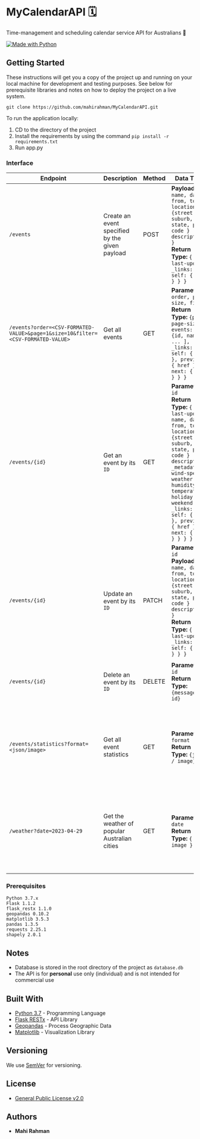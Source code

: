 # MyCalendarAPI 🗓️

Time-management and scheduling calendar service API for Australians 📆

[![Made with Python](http://ForTheBadge.com/images/badges/made-with-python.svg)](https://www.python.org/)

## Getting Started

These instructions will get you a copy of the project up and running on your local machine for development and testing purposes. See below for prerequisite libraries and notes on how to deploy the project on a live system.

`git clone https://github.com/mahirahman/MyCalendarAPI.git`

To run the application locally:

1. CD to the directory of the project
2. Install the requirements by using the command `pip install -r requirements.txt`
3. Run app.py

### Interface

Endpoint | Description | Method | Data Type | Response
--- | --- | --- | --- | ---
`/events` | Create an event specified by the given payload | POST | **Payload:** `{ name, date, from, to, location: {street, suburb, state, post-code } description }` <br/> **Return Type:** `{ id, last-update, _links: { self: { href } } }` | **201:** Event Created Successfully <br/> **400:** Validation Error
`/events?order=<CSV-FORMATED-VALUE>&page=1&size=10&filter=<CSV-FORMATED-VALUE>` | Get all events | GET | **Parameters:**  `order, page, size, filter` <br/> **Return Type:** `{page, page-size, events: [ {id, name}, ... ], _links: { self: { href }, previous: { href } , next: { href } } }`| **200:** Successfully Retrieved All Events <br/> **400:** Validation Error <br/> **404:**	Events Not Found
`/events/{id}` | Get an event by its `ID` | GET | **Parameters:**  `id` <br/> **Return Type:** `{ id, last-update, name, date, from, to, location: {street, suburb, state, post-code } description, _metadata: { wind-speed, weather, humidity, temperature, holiday, weekend }, _links: { self: { href }, previous: { href } , next: { href } } } }` | **200:** Successfully Retrieved Event <br/> **404:** Event Not Found <br/> **500:** Error Getting Data From External API
`/events/{id}` | Update an event by its `ID` | PATCH |  **Parameters:**  `id` <br/> **Payload:** `{ name, date, from, to, location: {street, suburb, state, post-code } description,  }` <br/> **Return Type:** `{ id, last-update, _links: { self: { href } } }` | **200:** Event Updated Successfully <br/> **400:** Validation Error <br/> **404:** Event Was Not Found
`/events/{id}` | Delete an event by its `ID` | DELETE |  **Parameters:**  `id` <br/> **Return Type:** `{message, id}`  | **200:** Event Deleted Successfully <br/> **404:**	Event Was Not Found
`/events/statistics?format=<json/image>` | Get all event statistics | GET |  **Parameters:**  `format` <br/> **Return Type:** `{json / image}`  | **200:** Successfully Retrieved Event Statistics <br/> **400:** Validation Error <br/> **404:**	No Events Found
`/weather?date=2023-04-29` | Get the weather of popular Australian cities | GET |  **Parameters:**  `date` <br/> **Return Type:** `{ image }`  | **200:** Successfully Retrieved Weather <br/> **400:** Validation Error <br/> **500:** Error Retrieving Weather Data

### Prerequisites

```
Python 3.7.x
Flask 1.1.2
flask_restx 1.1.0
geopandas 0.10.2
matplotlib 3.5.3
pandas 1.3.5
requests 2.25.1
shapely 2.0.1
```

## Notes

- Database is stored in the root directory of the project as `database.db`
- The API is for **personal** use only (individual) and is not intended for commercial use

## Built With

* [Python 3.7](https://www.python.org) - Programming Language
* [Flask RESTx](https://flask-restx.readthedocs.io/en) - API Library
* [Geopandas](https://geopandas.org/en) - Process Geographic Data
* [Matplotlib](https://matplotlib.org) - Visualization Library

## Versioning

We use [SemVer](http://semver.org/) for versioning.

## License

* [General Public License v2.0](https://github.com/mahirahman/Earth-Invaders/blob/master/LICENSE)

## Authors

* **Mahi Rahman**
